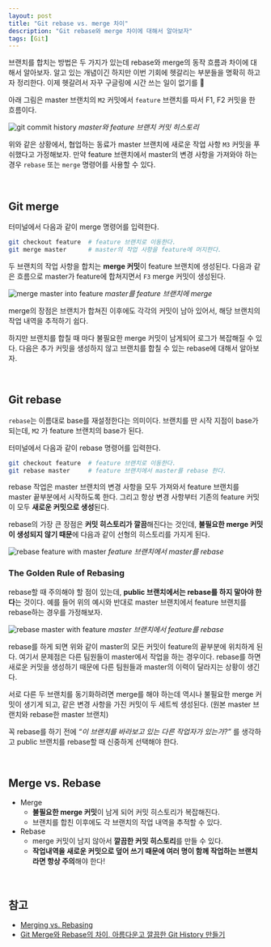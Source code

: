 ```yaml
---
layout: post
title: "Git rebase vs. merge 차이"
description: "Git rebase와 merge 차이에 대해서 알아보자"
tags: [Git]
---
```


브랜치를 합치는 방법은 두 가지가 있는데 rebase와 merge의 동작 흐름과 차이에 대해서 알아보자. 알고 있는 개념이긴 하지만 이번 기회에 헷갈리는 부분들을 명확히 하고자 정리한다. 이제 헷갈려서 자꾸 구글링에 시간 쓰는 일이 없기를 🙏

아래 그림은 master 브랜치의 `M2` 커밋에서 `feature` 브랜치를 따서 F1, F2 커밋을 한 흐름이다.

![git commit history](https://user-images.githubusercontent.com/38097442/166154027-f166a1d6-169d-492a-9d3b-6c64276aa0a1.png)
_master와 feature 브랜치 커밋 히스토리_


위와 같은 상황에서, 협업하는 동료가 master 브랜치에 새로운 작업 사항 `M3` 커밋을 푸쉬했다고 가정해보자. 만약 feature 브랜치에서 master의 변경 사항을 가져와야 하는 경우 `rebase` 또는 `merge` 명령어를 사용할 수 있다.

<br>

## Git merge

터미널에서 다음과 같이 merge 명령어를 입력한다.

```bash
git checkout feature  # feature 브랜치로 이동한다.
git merge master      # master의 작업 사항을 feature에 머지한다.
```

두 브랜치의 작업 사항을 합치는 **merge 커밋**이 feature 브랜치에 생성된다. 다음과 같은 흐름으로 master가 feature에 합쳐지면서 `F3` merge 커밋이 생성된다.

![merge master into feature](https://user-images.githubusercontent.com/38097442/166154042-9598cc12-bb13-4e1d-b263-19b2108cd318.png)
_master를 feature 브랜치에 merge_

merge의 장점은 브랜치가 합쳐진 이후에도 각각의 커밋이 남아 있어서, 해당 브랜치의 작업 내역을 추적하기 쉽다. 

하지만 브랜치를 합칠 때 마다 불필요한 merge 커밋이 남게되어 로그가 복잡해질 수 있다. 다음은 추가 커밋을 생성하지 않고 브랜치를 합칠 수 있는 rebase에 대해서 알아보자.

<br>

## Git rebase

`rebase`는 이름대로 base를 재설정한다는 의미이다. 브랜치를 딴 시작 지점이 base가 되는데,  `M2` 가 feature 브랜치의 base가 된다.

터미널에서 다음과 같이 rebase 명령어를 입력한다.

```bash
git checkout feature  # feature 브랜치로 이동한다.
git rebase master     # feature 브랜치에서 master를 rebase 한다.
```

rebase 작업은 master 브랜치의 변경 사항을 모두 가져와서 feature 브랜치를 master 끝부분에서 시작하도록 한다. 그리고 항상 변경 사항부터 기존의 feature 커밋이 모두 **새로운 커밋으로 생성**된다.

rebase의 가장 큰 장점은 **커밋 히스토리가 깔끔**해진다는 것인데, **불필요한 merge 커밋이 생성되지 않기 때문**에 다음과 같이 선형의 히스토리를 가지게 된다.

![rebase feature with master](https://user-images.githubusercontent.com/38097442/166154079-81413b17-d752-4440-8012-709a430011b0.png)
_feature 브랜치에서 master를 rebase_


### The Golden Rule of Rebasing

rebase할 때 주의해야 할 점이 있는데, **public 브랜치에서는 rebase를 하지 말아야 한다**는 것이다. 예를 들어 위의 예시와 반대로 master 브랜치에서 feature 브랜치를 rebase하는 경우를 가정해보자.

![rebase master with feature](https://user-images.githubusercontent.com/38097442/166154085-cc1c5f5f-d81a-4d4c-8771-bf78065c3905.png)
_master 브랜치에서 feature를 rebase_

rebase를 하게 되면 위와 같이 master의 모든 커밋이 feature의 끝부분에 위치하게 된다. 여기서 문제점은 다른 팀원들이 master에서 작업을 하는 경우이다. rebase를 하면 새로운 커밋을 생성하기 때문에 다른 팀원들과 master의 이력이 달라지는 상황이 생긴다.

서로 다른 두 브랜치를 동기화하려면 merge를 해야 하는데 역시나 불필요한 merge 커밋이 생기게 되고, 같은 변경 사항을 가진 커밋이 두 세트씩 생성된다. (원본 master 브랜치와 rebase한 master 브랜치)

꼭 rebase를 하기 전에 *“이 브랜치를 바라보고 있는 다른 작업자가 있는가?”* 를 생각하고 public 브랜치를 rebase할 때 신중하게 선택해야 한다.

<br>

## Merge vs. Rebase

- Merge
    - **불필요한 merge 커밋**이 남게 되어 커밋 히스토리가 복잡해진다.
    - 브랜치를 합친 이후에도 각 브랜치의 작업 내역을 추적할 수 있다.
- Rebase
    - merge 커밋이 남지 않아서 **깔끔한 커밋 히스토리**를 만들 수 있다.
    - **작업내역을 새로운 커밋으로 덮어 쓰기 때문에 여러 명이 함께 작업하는 브랜치라면 항상 주의**해야 한다!

<br>

## 참고
- [Merging vs. Rebasing](https://www.atlassian.com/git/tutorials/merging-vs-rebasing#the-golden-rule-of-rebasing)
- [Git Merge와 Rebase의 차이, 아름다운고 깔끔한 Git History 만들기](https://firework-ham.tistory.com/12)